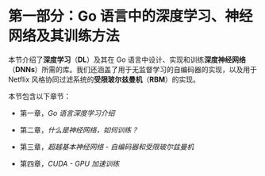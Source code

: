 # 第一部分：Go 语言中的深度学习、神经网络及其训练方法

本节介绍了**深度学习**（**DL**）及其在 Go 语言中设计、实现和训练**深度神经网络**（**DNNs**）所需的库。我们还涵盖了用于无监督学习的自编码器的实现，以及用于 Netflix 风格协同过滤系统的**受限玻尔兹曼机**（**RBM**）的实现。

本节包含以下章节：

+   第一章，*Go 语言深度学习介绍*

+   第二章，*什么是神经网络，如何训练？*

+   第三章，*超越基本神经网络 - 自编码器和受限玻尔兹曼机*

+   第四章，*CUDA - GPU 加速训练*
